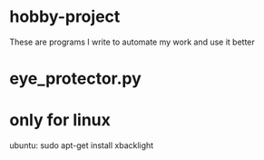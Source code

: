 # hobby-project
These are programs I write to automate my work and use it better

# eye_protector.py
# only for linux
ubuntu: sudo apt-get install xbacklight
